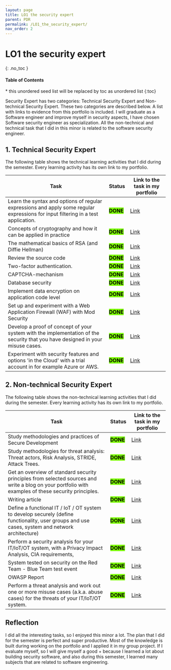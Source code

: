 ```yaml
---
layout: page
title: LO1 the security expert
parent: PDR
permalink: /LO1_the_security_expert/
nav_order: 2
---
```

# LO1 the security expert
{: .no_toc }

<nav>
  <h4>Table of Contents</h4>
  * this unordered seed list will be replaced by toc as unordered list
  {:toc}
</nav>

Security Expert has two categories: Technical Security Expert and Non-technical Security Expert. These two categories are described below. A list with links to evidence from this portfolio is included.
I will graduate as a Software engineer and improve myself in security aspects, I have chosen Software security engineer as specialization. All the non-technical and technical task that I did in this minor is related to the software security engineer.

## 1. Technical Security Expert
The following table shows the technical learning activities that I did during the semester. Every learning activity has its own link to my portfolio.

| Task                                                                                                                              | Status                                                            | Link to the task in my portfolio                                                     |
| --------------------------------------------------------------------------------------------------------------------------------- | ----------------------------------------------------------------- | -------------------------------------------------------------------------------------|
| Learn the syntax and options of regular expressions and apply some regular expressions for input filtering in a test application. | <span style= 'background:#7CFC00; color:black'> **DONE** </span>  | [Link](https://samjammoul.github.io/S7/tasks8/)                                      |
| Concepts of cryptography and how it can be applied in practice                                                                    | <span style= 'background:#7CFC00; color:black'> **DONE** </span>  | [Link](https://samjammoul.github.io/S7/tasks3/)   |
| The mathematical basics of RSA (and Diffie Hellman)                                                                               | <span style= 'background:#7CFC00; color:black'> **DONE** </span>  | [Link](https://samjammoul.github.io/S7/tasks9/)   |
| Review the source code                                                                                                            | <span style= 'background:#7CFC00; color:black'> **DONE** </span>  | [Link](https://samjammoul.github.io/S7/tasks5/)   |
| Two-factor authentication.                                                                                                        | <span style= 'background:#7CFC00; color:black'> **DONE** </span>  | [Link](https://samjammoul.github.io/S7/tasks4/)   |
| CAPTCHA-mechanism                                                                                                                 | <span style= 'background:#7CFC00; color:black'> **DONE** </span>  | [Link](https://samjammoul.github.io/S7/tasks7/)   |
| Database security                                                                                                                 | <span style= 'background:#7CFC00; color:black'> **DONE** </span>  | [Link](https://samjammoul.github.io/S7/tasks12/) |
| Implement data encryption on application code level                                                                               | <span style= 'background:#7CFC00; color:black'> **DONE** </span>  | [Link](https://samjammoul.github.io/S7/tasks13/)  |
| Set up and experiment with a Web Application Firewall (WAF) with Mod Security                                                     | <span style= 'background:#7CFC00; color:black'> **DONE** </span>  | [Link](https://samjammoul.github.io/S7/tasks14/)  |
| Develop a proof of concept of your system with the implementation of the security that you have designed in your misuse cases.    | <span style= 'background:#7CFC00; color:black'> **DONE** </span>  |                  [Link](https://github.com/fontyslads/ctf-portal)    |
| Experiment with security features and options 'in the Cloud' with a trial account in for example Azure or AWS.                    | <span style= 'background:#7CFC00; color:black'> **DONE** </span>  | [Link](https://samjammoul.github.io/S7/tasks15/)  |


## 2. Non-technical Security Expert

The following table shows the non-technical learning activities that I did during the semester. Every learning activity has its own link to my portfolio.

| Task                                                                                                                                                 | Status       | Link to the task in my portfolio |
| ---------------------------------------------------------------------------------------------------------------------------------------------------- | ------------ | -------------------------------- |
| Study methodologies and practices of Secure Development                                                                                              | <span style= 'background:#7CFC00; color:black'> **DONE** </span>           |[Link](https://samjammoul.github.io/S7/tasks1/)  |
| Study methodologies for threat analysis: Threat actors, Risk Analysis, STRIDE, Attack Trees.                                                         | <span style= 'background:#7CFC00; color:black'> **DONE** </span>           |[Link](https://samjammoul.github.io/S7/tasks2/)  |
| Get an overview of standard security principles from selected sources and write a blog on your portfolio with examples of these security principles. | <span style= 'background:#7CFC00; color:black'> **DONE** </span>          |[Link](https://samjammoul.github.io/S7/tasks6/)  |
| Writing article | <span style= 'background:#7CFC00; color:black'> **DONE** </span>          |[Link](https://samjammoul.github.io/S7/Group-project-8/)  |
| Define a functional IT / IoT / OT system to develop securely (define functionality, user groups and use cases, system and network architecture)      | <span style= 'background:#7CFC00; color:black'> **DONE** </span>   |      [Link](https://samjammoul.github.io/S7/Group-project-2/)
| Perform a security analysis for your IT/IoT/OT system, with a Privacy Impact Analysis, CIA requirements,                                             | <span style= 'background:#7CFC00; color:black'> **DONE** </span>  |    [Link](https://samjammoul.github.io/S7/Group-project-4/)                              |
| System tested on security on the Red Team - Blue Team test event                                                                                     | <span style= 'background:#7CFC00; color:black'> **DONE** </span>|        [Link](https://samjammoul.github.io/S7/tasks10/)                             |
| OWASP Report | <span style= 'background:#7CFC00; color:black'> **DONE** </span>|        [Link](http://localhost:4000/S7/Group-project-3/)                             |
| Perform a threat analysis and work out one or more misuse cases (a.k.a. abuse cases) for the threats of your IT/IoT/OT system.                       |  <span style= 'background:#7CFC00; color:black'> **DONE** </span> |     [Link](https://samjammoul.github.io/S7/tasks2/)                                   |



## Reflection
I did all the interesting tasks, so I enjoyed this minor a lot. The plan that I did for the semester is perfect and super productive. Most of the knowledge is built during working on the portfolio and I applied it in my group project. If I evaluate myself, so I will give myself a good + because I learned a lot about building security software, and also during this semester, I learned many subjects that are related to software engineering.

